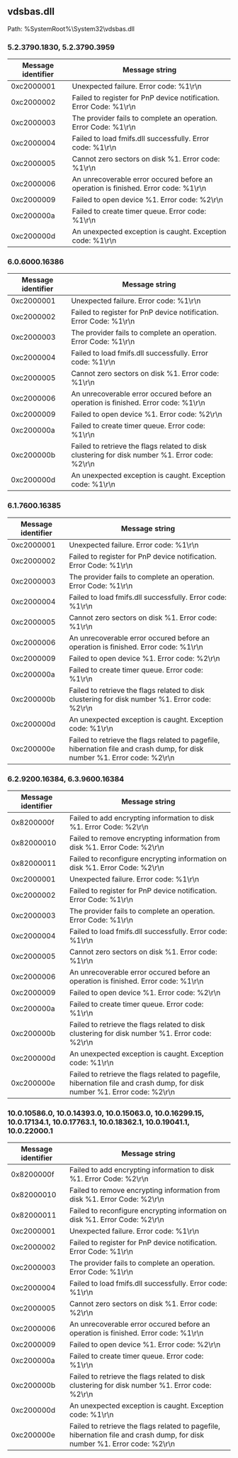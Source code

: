 ## vdsbas.dll

Path: %SystemRoot%\System32\vdsbas.dll

### 5.2.3790.1830, 5.2.3790.3959

Message identifier | Message string
--- | ---
0xc2000001 | Unexpected failure. Error code: %1\r\n
0xc2000002 | Failed to register for PnP device notification. Error Code: %1\r\n
0xc2000003 | The provider fails to complete an operation. Error Code: %1\r\n
0xc2000004 | Failed to load fmifs.dll successfully. Error code: %1\r\n
0xc2000005 | Cannot zero sectors on disk %1. Error code: %1\r\n
0xc2000006 | An unrecoverable error occured before an operation is finished. Error code: %1\r\n
0xc2000009 | Failed to open device %1. Error code: %2\r\n
0xc200000a | Failed to create timer queue. Error code: %1\r\n
0xc200000d | An unexpected exception is caught. Exception code: %1\r\n

### 6.0.6000.16386

Message identifier | Message string
--- | ---
0xc2000001 | Unexpected failure. Error code: %1\r\n
0xc2000002 | Failed to register for PnP device notification. Error Code: %1\r\n
0xc2000003 | The provider fails to complete an operation. Error Code: %1\r\n
0xc2000004 | Failed to load fmifs.dll successfully. Error code: %1\r\n
0xc2000005 | Cannot zero sectors on disk %1. Error code: %1\r\n
0xc2000006 | An unrecoverable error occured before an operation is finished. Error code: %1\r\n
0xc2000009 | Failed to open device %1. Error code: %2\r\n
0xc200000a | Failed to create timer queue. Error code: %1\r\n
0xc200000b | Failed to retrieve the flags related to disk clustering for disk number %1. Error code: %2\r\n
0xc200000d | An unexpected exception is caught. Exception code: %1\r\n

### 6.1.7600.16385

Message identifier | Message string
--- | ---
0xc2000001 | Unexpected failure. Error code: %1\r\n
0xc2000002 | Failed to register for PnP device notification. Error Code: %1\r\n
0xc2000003 | The provider fails to complete an operation. Error Code: %1\r\n
0xc2000004 | Failed to load fmifs.dll successfully. Error code: %1\r\n
0xc2000005 | Cannot zero sectors on disk %1. Error code: %1\r\n
0xc2000006 | An unrecoverable error occured before an operation is finished. Error code: %1\r\n
0xc2000009 | Failed to open device %1. Error code: %2\r\n
0xc200000a | Failed to create timer queue. Error code: %1\r\n
0xc200000b | Failed to retrieve the flags related to disk clustering for disk number %1. Error code: %2\r\n
0xc200000d | An unexpected exception is caught. Exception code: %1\r\n
0xc200000e | Failed to retrieve the flags related to pagefile, hibernation file and crash dump, for disk number %1. Error code: %2\r\n

### 6.2.9200.16384, 6.3.9600.16384

Message identifier | Message string
--- | ---
0x8200000f | Failed to add encrypting information to disk %1. Error Code: %2\r\n
0x82000010 | Failed to remove encrypting information from disk %1. Error Code: %2\r\n
0x82000011 | Failed to reconfigure encrypting information on disk %1. Error Code: %2\r\n
0xc2000001 | Unexpected failure. Error code: %1\r\n
0xc2000002 | Failed to register for PnP device notification. Error Code: %1\r\n
0xc2000003 | The provider fails to complete an operation. Error Code: %1\r\n
0xc2000004 | Failed to load fmifs.dll successfully. Error code: %1\r\n
0xc2000005 | Cannot zero sectors on disk %1. Error code: %1\r\n
0xc2000006 | An unrecoverable error occured before an operation is finished. Error code: %1\r\n
0xc2000009 | Failed to open device %1. Error code: %2\r\n
0xc200000a | Failed to create timer queue. Error code: %1\r\n
0xc200000b | Failed to retrieve the flags related to disk clustering for disk number %1. Error code: %2\r\n
0xc200000d | An unexpected exception is caught. Exception code: %1\r\n
0xc200000e | Failed to retrieve the flags related to pagefile, hibernation file and crash dump, for disk number %1. Error code: %2\r\n

### 10.0.10586.0, 10.0.14393.0, 10.0.15063.0, 10.0.16299.15, 10.0.17134.1, 10.0.17763.1, 10.0.18362.1, 10.0.19041.1, 10.0.22000.1

Message identifier | Message string
--- | ---
0x8200000f | Failed to add encrypting information to disk %1. Error Code: %2\r\n
0x82000010 | Failed to remove encrypting information from disk %1. Error Code: %2\r\n
0x82000011 | Failed to reconfigure encrypting information on disk %1. Error Code: %2\r\n
0xc2000001 | Unexpected failure. Error code: %1\r\n
0xc2000002 | Failed to register for PnP device notification. Error Code: %1\r\n
0xc2000003 | The provider fails to complete an operation. Error Code: %1\r\n
0xc2000004 | Failed to load fmifs.dll successfully. Error code: %1\r\n
0xc2000005 | Cannot zero sectors on disk %1. Error code: %2\r\n
0xc2000006 | An unrecoverable error occured before an operation is finished. Error code: %1\r\n
0xc2000009 | Failed to open device %1. Error code: %2\r\n
0xc200000a | Failed to create timer queue. Error code: %1\r\n
0xc200000b | Failed to retrieve the flags related to disk clustering for disk number %1. Error code: %2\r\n
0xc200000d | An unexpected exception is caught. Exception code: %1\r\n
0xc200000e | Failed to retrieve the flags related to pagefile, hibernation file and crash dump, for disk number %1. Error code: %2\r\n
